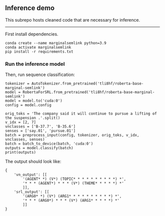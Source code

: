 
## Inference demo

This subrepo hosts cleaned code that are necessary for inference.

-----

First install dependencies.
```
conda create --name marginalsemlink python=3.9
conda activate marginalsemlink
pip install -r requirements.txt
```

### Run the inference model

Then, run sequence classification:

```
tokenizer = AutoTokenizer.from_pretrained('tli8hf/roberta-base-marginal-semlink')
model = RobertaForSRL.from_pretrained('tli8hf/roberta-base-marginal-semlink')
model = model.to('cuda:0')
config = model.config

orig_toks = 'The company said it will continue to pursue a lifting of the suspension .'.split()
v_idx = [2, 7]
vnclasses = ['B-37.7', 'B-35.6']
senses = ['say.01', 'pursue.01']
batch = preprocess_input(config, tokenizer, orig_toks, v_idx, vnclasses, senses)
batch = batch_to_device(batch, 'cuda:0')
outputs = model.classify(batch)
print(outputs)

```

The output should look like:
```
{
	'vn_output': [[
		'(AGENT* *) (V*) (TOPIC* * * * * * * * * *) *',
		'* * * (AGENT*) * * * (V*) (THEME* * * * *) *'
		]],
	'srl_output': [[
		'(ARG0* *) (V*) (ARG1* * * * * * * * * *) *',
		'* * * (ARG0*) * * * (V*) (ARG1* * * * *) *'
		]]
}
```